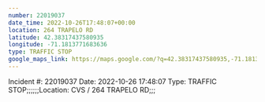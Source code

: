 ```yaml
---
number: 22019037
date_time: 2022-10-26T17:48:07+00:00
location: 264 TRAPELO RD
latitude: 42.38317437580935
longitude: -71.1813771683636
type: TRAFFIC STOP
google_maps_link: https://maps.google.com/?q=42.38317437580935,-71.1813771683636
---
```


Incident #: 22019037  Date: 2022-10-26 17:48:07   Type: TRAFFIC STOP;;;;;;Location: CVS / 264 TRAPELO RD;;;
